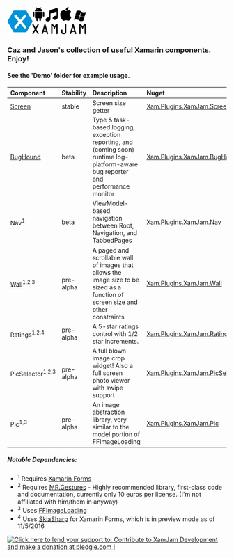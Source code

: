 ![](xamJam.png) 
### Caz and Jason's collection of useful Xamarin components. Enjoy! 
#### See the 'Demo' folder for example usage.

| Component | Stability	| Description | Nuget |
| :--- | :--- | :--- | :--- |
| [Screen](XamJam.Screen) | stable | Screen size getter | [Xam.Plugins.XamJam.Screen](https://www.nuget.org/packages/Xam.Plugins.XamJam.Screen)
| [BugHound](XamJam.BugHound) | beta | Type & task-based logging,  exception reporting, and (coming soon) runtime log-platform-aware bug reporter and performance monitor | [Xam.Plugins.XamJam.BugHound](https://www.nuget.org/packages/Xam.Plugins.XamJam.BugHound)
| Nav<sup>1</sup> | beta | ViewModel-based navigation between Root, Navigation, and TabbedPages | [Xam.Plugins.XamJam.Nav](https://www.nuget.org/packages/Xam.Plugins.XamJam.Nav)
| [Wall](XamJam.Wall)<sup>1,2,3</sup> | pre-alpha | A paged and scrollable wall of images that allows the image size to be sized as a function of screen size and other constraints | [Xam.Plugins.XamJam.Wall](https://www.nuget.org/packages/Xam.Plugins.XamJam.Wall)
| Ratings<sup>1,2,4</sup> | pre-alpha | A 5-star ratings control with 1/2 star increments. | [Xam.Plugins.XamJam.Ratings](https://www.nuget.org/packages/Xam.Plugins.XamJam.Ratings/)
| PicSelector<sup>1,2,3</sup> | pre-alpha | A full blown image crop widget! Also a full screen photo viewer with swipe support | [Xam.Plugins.XamJam.PicSelector](https://www.nuget.org/packages/Xam.Plugins.XamJam.PicSelector/)
| Pic<sup>1,3</sup> | pre-alpha | An image abstraction library, very similar to the model portion of FFImageLoading | [Xam.Plugins.XamJam.Pic](https://www.nuget.org/packages/Xam.Plugins.XamJam.Pic/)

##### Notable Dependencies:
* <sup>1</sup> Requires [Xamarin Forms](https://www.nuget.org/packages/Xamarin.Forms/)
* <sup>2</sup> Requires [MR.Gestures](http://www.mrgestures.com) - Highly recommended library, first-class code and documentation, currently only 10 euros per license. (I'm not affiliated with him/them in anyway)
* <sup>3</sup> Uses [FFImageLoading](https://github.com/luberda-molinet/FFImageLoading) 
* <sup>4</sup> Uses [SkiaSharp](https://github.com/mono/SkiaSharp) for Xamarin Forms, which is in preview mode as of 11/5/2016

<a href='https://pledgie.com/campaigns/32849'><img alt='Click here to lend your support to: Contribute to XamJam Development and make a donation at pledgie.com !' src='https://pledgie.com/campaigns/32849.png?skin_name=chrome' border='0' ></a>
